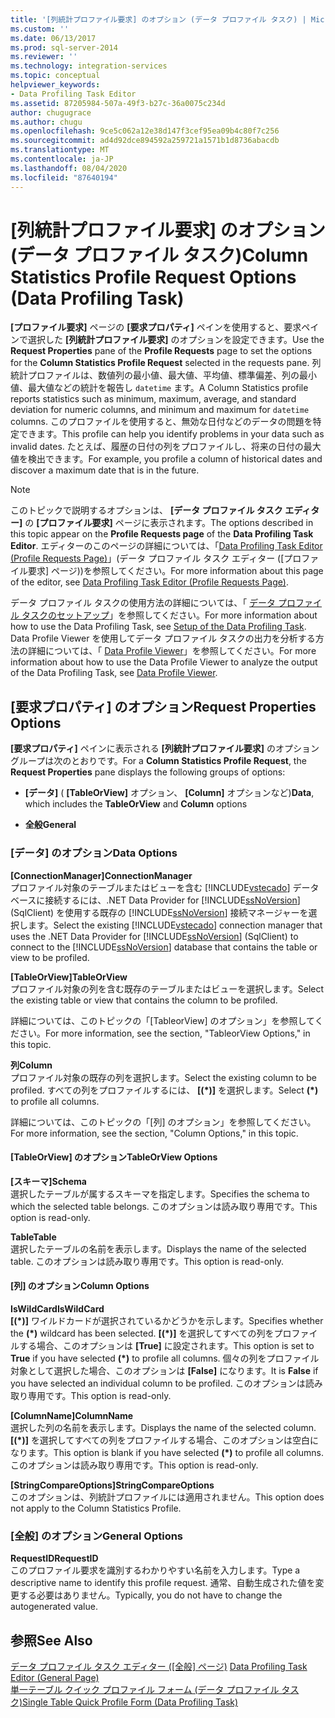 ```yaml
---
title: '[列統計プロファイル要求] のオプション (データ プロファイル タスク) | Microsoft Docs'
ms.custom: ''
ms.date: 06/13/2017
ms.prod: sql-server-2014
ms.reviewer: ''
ms.technology: integration-services
ms.topic: conceptual
helpviewer_keywords:
- Data Profiling Task Editor
ms.assetid: 87205984-507a-49f3-b27c-36a0075c234d
author: chugugrace
ms.author: chugu
ms.openlocfilehash: 9ce5c062a12e38d147f3cef95ea09b4c80f7c256
ms.sourcegitcommit: ad4d92dce894592a259721a1571b1d8736abacdb
ms.translationtype: MT
ms.contentlocale: ja-JP
ms.lasthandoff: 08/04/2020
ms.locfileid: "87640194"
---
```

# <a name="column-statistics-profile-request-options-data-profiling-task"></a><span data-ttu-id="4f515-102">[列統計プロファイル要求] のオプション (データ プロファイル タスク)</span><span class="sxs-lookup"><span data-stu-id="4f515-102">Column Statistics Profile Request Options (Data Profiling Task)</span></span>
  <span data-ttu-id="4f515-103">**[プロファイル要求]** ページの **[要求プロパティ]** ペインを使用すると、要求ペインで選択した **[列統計プロファイル要求]** のオプションを設定できます。</span><span class="sxs-lookup"><span data-stu-id="4f515-103">Use the **Request Properties** pane of the **Profile Requests** page to set the options for the **Column Statistics Profile Request** selected in the requests pane.</span></span> <span data-ttu-id="4f515-104">列統計プロファイルは、数値列の最小値、最大値、平均値、標準偏差、列の最小値、最大値などの統計を報告し `datetime` ます。</span><span class="sxs-lookup"><span data-stu-id="4f515-104">A Column Statistics profile reports statistics such as minimum, maximum, average, and standard deviation for numeric columns, and minimum and maximum for `datetime` columns.</span></span> <span data-ttu-id="4f515-105">このプロファイルを使用すると、無効な日付などのデータの問題を特定できます。</span><span class="sxs-lookup"><span data-stu-id="4f515-105">This profile can help you identify problems in your data such as invalid dates.</span></span> <span data-ttu-id="4f515-106">たとえば、履歴の日付の列をプロファイルし、将来の日付の最大値を検出できます。</span><span class="sxs-lookup"><span data-stu-id="4f515-106">For example, you profile a column of historical dates and discover a maximum date that is in the future.</span></span>  
  
> [!NOTE]  
>  <span data-ttu-id="4f515-107">このトピックで説明するオプションは、 **[データ プロファイル タスク エディター]** の **[プロファイル要求]** ページに表示されます。</span><span class="sxs-lookup"><span data-stu-id="4f515-107">The options described in this topic appear on the **Profile Requests page** of the **Data Profiling Task Editor**.</span></span> <span data-ttu-id="4f515-108">エディターのこのページの詳細については、「[Data Profiling Task Editor &#40;Profile Requests Page&#41;](data-profiling-task-editor-profile-requests-page.md)」(データ プロファイル タスク エディター &#40;[プロファイル要求] ページ&#41;)を参照してください。</span><span class="sxs-lookup"><span data-stu-id="4f515-108">For more information about this page of the editor, see [Data Profiling Task Editor &#40;Profile Requests Page&#41;](data-profiling-task-editor-profile-requests-page.md).</span></span>  
  
 <span data-ttu-id="4f515-109">データ プロファイル タスクの使用方法の詳細については、「 [データ プロファイル タスクのセットアップ](data-profiling-task.md)」を参照してください。</span><span class="sxs-lookup"><span data-stu-id="4f515-109">For more information about how to use the Data Profiling Task, see [Setup of the Data Profiling Task](data-profiling-task.md).</span></span> <span data-ttu-id="4f515-110">Data Profile Viewer を使用してデータ プロファイル タスクの出力を分析する方法の詳細については、「 [Data Profile Viewer](data-profile-viewer.md)」を参照してください。</span><span class="sxs-lookup"><span data-stu-id="4f515-110">For more information about how to use the Data Profile Viewer to analyze the output of the Data Profiling Task, see [Data Profile Viewer](data-profile-viewer.md).</span></span>  
  
## <a name="request-properties-options"></a><span data-ttu-id="4f515-111">[要求プロパティ] のオプション</span><span class="sxs-lookup"><span data-stu-id="4f515-111">Request Properties Options</span></span>  
 <span data-ttu-id="4f515-112">**[要求プロパティ]** ペインに表示される **[列統計プロファイル要求]** のオプション グループは次のとおりです。</span><span class="sxs-lookup"><span data-stu-id="4f515-112">For a **Column Statistics Profile Request**, the **Request Properties** pane displays the following groups of options:</span></span>  
  
-   <span data-ttu-id="4f515-113">**[データ]** ( **[TableOrView]** オプション、 **[Column]** オプションなど)</span><span class="sxs-lookup"><span data-stu-id="4f515-113">**Data**, which includes the **TableOrView** and **Column** options</span></span>  
  
-   <span data-ttu-id="4f515-114">**全般**</span><span class="sxs-lookup"><span data-stu-id="4f515-114">**General**</span></span>  
  
### <a name="data-options"></a><span data-ttu-id="4f515-115">[データ] のオプション</span><span class="sxs-lookup"><span data-stu-id="4f515-115">Data Options</span></span>  
 <span data-ttu-id="4f515-116">**[ConnectionManager]**</span><span class="sxs-lookup"><span data-stu-id="4f515-116">**ConnectionManager**</span></span>  
 <span data-ttu-id="4f515-117">プロファイル対象のテーブルまたはビューを含む [!INCLUDE[vstecado](../../includes/vstecado-md.md)] データベースに接続するには、.NET Data Provider for [!INCLUDE[ssNoVersion](../../includes/ssnoversion-md.md)] (SqlClient) を使用する既存の [!INCLUDE[ssNoVersion](../../includes/ssnoversion-md.md)] 接続マネージャーを選択します。</span><span class="sxs-lookup"><span data-stu-id="4f515-117">Select the existing [!INCLUDE[vstecado](../../includes/vstecado-md.md)] connection manager that uses the .NET Data Provider for [!INCLUDE[ssNoVersion](../../includes/ssnoversion-md.md)] (SqlClient) to connect to the [!INCLUDE[ssNoVersion](../../includes/ssnoversion-md.md)] database that contains the table or view to be profiled.</span></span>  
  
 <span data-ttu-id="4f515-118">**[TableOrView]**</span><span class="sxs-lookup"><span data-stu-id="4f515-118">**TableOrView**</span></span>  
 <span data-ttu-id="4f515-119">プロファイル対象の列を含む既存のテーブルまたはビューを選択します。</span><span class="sxs-lookup"><span data-stu-id="4f515-119">Select the existing table or view that contains the column to be profiled.</span></span>  
  
 <span data-ttu-id="4f515-120">詳細については、このトピックの「[TableorView] のオプション」を参照してください。</span><span class="sxs-lookup"><span data-stu-id="4f515-120">For more information, see the section, "TableorView Options," in this topic.</span></span>  
  
 <span data-ttu-id="4f515-121">**列**</span><span class="sxs-lookup"><span data-stu-id="4f515-121">**Column**</span></span>  
 <span data-ttu-id="4f515-122">プロファイル対象の既存の列を選択します。</span><span class="sxs-lookup"><span data-stu-id="4f515-122">Select the existing column to be profiled.</span></span> <span data-ttu-id="4f515-123">すべての列をプロファイルするには、 **[(\*)]** を選択します。</span><span class="sxs-lookup"><span data-stu-id="4f515-123">Select **(\*)** to profile all columns.</span></span>  
  
 <span data-ttu-id="4f515-124">詳細については、このトピックの「[列] のオプション」を参照してください。</span><span class="sxs-lookup"><span data-stu-id="4f515-124">For more information, see the section, "Column Options," in this topic.</span></span>  
  
#### <a name="tableorview-options"></a><span data-ttu-id="4f515-125">[TableOrView] のオプション</span><span class="sxs-lookup"><span data-stu-id="4f515-125">TableOrView Options</span></span>  
 <span data-ttu-id="4f515-126">**[スキーマ]**</span><span class="sxs-lookup"><span data-stu-id="4f515-126">**Schema**</span></span>  
 <span data-ttu-id="4f515-127">選択したテーブルが属するスキーマを指定します。</span><span class="sxs-lookup"><span data-stu-id="4f515-127">Specifies the schema to which the selected table belongs.</span></span> <span data-ttu-id="4f515-128">このオプションは読み取り専用です。</span><span class="sxs-lookup"><span data-stu-id="4f515-128">This option is read-only.</span></span>  
  
 <span data-ttu-id="4f515-129">**Table**</span><span class="sxs-lookup"><span data-stu-id="4f515-129">**Table**</span></span>  
 <span data-ttu-id="4f515-130">選択したテーブルの名前を表示します。</span><span class="sxs-lookup"><span data-stu-id="4f515-130">Displays the name of the selected table.</span></span> <span data-ttu-id="4f515-131">このオプションは読み取り専用です。</span><span class="sxs-lookup"><span data-stu-id="4f515-131">This option is read-only.</span></span>  
  
#### <a name="column-options"></a><span data-ttu-id="4f515-132">[列] のオプション</span><span class="sxs-lookup"><span data-stu-id="4f515-132">Column Options</span></span>  
 <span data-ttu-id="4f515-133">**IsWildCard**</span><span class="sxs-lookup"><span data-stu-id="4f515-133">**IsWildCard**</span></span>  
 <span data-ttu-id="4f515-134">**[(\*)]** ワイルドカードが選択されているかどうかを示します。</span><span class="sxs-lookup"><span data-stu-id="4f515-134">Specifies whether the **(\*)** wildcard has been selected.</span></span> <span data-ttu-id="4f515-135">**[(\*)]** を選択してすべての列をプロファイルする場合、このオプションは **[True]** に設定されます。</span><span class="sxs-lookup"><span data-stu-id="4f515-135">This option is set to **True** if you have selected **(\*)** to profile all columns.</span></span> <span data-ttu-id="4f515-136">個々の列をプロファイル対象として選択した場合、このオプションは **[False]** になります。</span><span class="sxs-lookup"><span data-stu-id="4f515-136">It is **False** if you have selected an individual column to be profiled.</span></span> <span data-ttu-id="4f515-137">このオプションは読み取り専用です。</span><span class="sxs-lookup"><span data-stu-id="4f515-137">This option is read-only.</span></span>  
  
 <span data-ttu-id="4f515-138">**[ColumnName]**</span><span class="sxs-lookup"><span data-stu-id="4f515-138">**ColumnName**</span></span>  
 <span data-ttu-id="4f515-139">選択した列の名前を表示します。</span><span class="sxs-lookup"><span data-stu-id="4f515-139">Displays the name of the selected column.</span></span> <span data-ttu-id="4f515-140">**[(\*)]** を選択してすべての列をプロファイルする場合、このオプションは空白になります。</span><span class="sxs-lookup"><span data-stu-id="4f515-140">This option is blank if you have selected **(\*)** to profile all columns.</span></span> <span data-ttu-id="4f515-141">このオプションは読み取り専用です。</span><span class="sxs-lookup"><span data-stu-id="4f515-141">This option is read-only.</span></span>  
  
 <span data-ttu-id="4f515-142">**[StringCompareOptions]**</span><span class="sxs-lookup"><span data-stu-id="4f515-142">**StringCompareOptions**</span></span>  
 <span data-ttu-id="4f515-143">このオプションは、列統計プロファイルには適用されません。</span><span class="sxs-lookup"><span data-stu-id="4f515-143">This option does not apply to the Column Statistics Profile.</span></span>  
  
### <a name="general-options"></a><span data-ttu-id="4f515-144">[全般] のオプション</span><span class="sxs-lookup"><span data-stu-id="4f515-144">General Options</span></span>  
 <span data-ttu-id="4f515-145">**RequestID**</span><span class="sxs-lookup"><span data-stu-id="4f515-145">**RequestID**</span></span>  
 <span data-ttu-id="4f515-146">このプロファイル要求を識別するわかりやすい名前を入力します。</span><span class="sxs-lookup"><span data-stu-id="4f515-146">Type a descriptive name to identify this profile request.</span></span> <span data-ttu-id="4f515-147">通常、自動生成された値を変更する必要はありません。</span><span class="sxs-lookup"><span data-stu-id="4f515-147">Typically, you do not have to change the autogenerated value.</span></span>  
  
## <a name="see-also"></a><span data-ttu-id="4f515-148">参照</span><span class="sxs-lookup"><span data-stu-id="4f515-148">See Also</span></span>  
 <span data-ttu-id="4f515-149">[データ プロファイル タスク エディター ([全般] ページ)](../general-page-of-integration-services-designers-options.md) </span><span class="sxs-lookup"><span data-stu-id="4f515-149">[Data Profiling Task Editor &#40;General Page&#41;](../general-page-of-integration-services-designers-options.md) </span></span>  
 [<span data-ttu-id="4f515-150">単一テーブル クイック プロファイル フォーム &#40;データ プロファイル タスク&#41;</span><span class="sxs-lookup"><span data-stu-id="4f515-150">Single Table Quick Profile Form &#40;Data Profiling Task&#41;</span></span>](single-table-quick-profile-form-data-profiling-task.md)  
  
  
